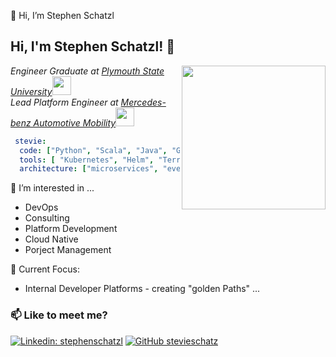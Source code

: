 👋 Hi, I’m Stephen Schatzl <br />

<h2> Hi, I'm Stephen Schatzl! 🦔 </h2>
<img align='right' src="professional-picture.jpg" width="230">
<p><em> Engineer Graduate at <a href="https://www.plymouth.edu/">Plymouth State University</a><img src="https://media.giphy.com/media/fYSnHlufseco8Fh93Z/giphy.gif" width="30"></br>Lead Platform Engineer at <a href="https://www.mercedes-benz-mobility.com/en/">Mercedes-benz Automotive Mobility</a><img src="https://media.giphy.com/media/WUlplcMpOCEmTGBtBW/giphy.gif" width="30"> 
</em></p>




```yaml
 stevie:
  code: ["Python", "Scala", "Java", "Go", "Bash"],
  tools: [ "Kubernetes", "Helm", "Terraform", "Github Actions", "Docker"],
  architecture: ["microservices", "event-driven", "domain driven design"],

```


👀 I’m interested in ... <br />
* DevOps 
* Consulting
* Platform Development
* Cloud Native
* Porject Management

🌱 Current Focus:
 - Internal Developer Platforms - creating "golden Paths" ... <br />

### 📫 Like to meet me?
[![Linkedin: stephenschatzl](https://img.shields.io/badge/-stephenschatzl-blue?style=flat-square&logo=Linkedin&logoColor=white&link=https://www.linkedin.com/in/stephen-schatzl-%F0%9F%92%BB-%F0%9F%93%A1-%E2%98%81%EF%B8%8F-78341656/)](https://www.linkedin.com/in/stephen-schatzl-%F0%9F%92%BB-%F0%9F%93%A1-%E2%98%81%EF%B8%8F-78341656/)
[![GitHub stevieschatz](https://img.shields.io/github/followers/stevieschatz?label=follow&style=social)](https://github.com/stevieschatz)
